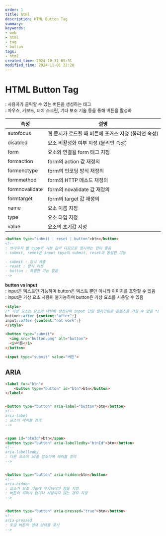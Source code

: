 ```yaml
---
order: 1
title: html
description: HTML Button Tag
summary:
keywords:
- web
- html
- tag
- button
tags:
- html
created_time: 2024-10-31 05:31
modified_time: 2024-11-01 22:28
---
```


# HTML Button Tag
: 사용자가 클릭할 수 있는 버튼을 생성하는 태그  
: 마우스, 키보드, 터치 스크린, 기타 보조 기술 등을 통해 버튼을 활성화  

속성 | 설명
---|---
autofocus    | 웹 문서가 로드될 때 버튼에 포커스 지정 (불리언 속성)
disabled     | 요소 비활성화 여부 지정 (불리언 속성)
form         | 요소와 연결될 form 태그 지정  
formaction   | form의 action 값 재정의
formenctype  | form의 인코딩 방식 재정의
formmethod   | form의 HTTP 메소드 재정의
formnovalidate | form의 novalidate 값 재정의
formtarget   | form의 target 값 재정의
name         | 요소 이름 지정  
type         | 요소 타입 지정  
value        | 요소의 초기값 지정   


```html
<button type="submit | reset | button">btn</button>
<!--
: 브라우저 별 type의 기본 값이 다르므로 명시하는 편이 좋음  
: submit, reset은 input tpye의 submit, reset과 동일한 기능

- submit : 양식 제출
- reset : 양식 리셋
- button : 특별한 기능 없음
-->
```


**button vs input**  
: input은 텍스트만 가능하며 button은 텍스트 뿐만 아니라 이미지를 포함할 수 있음  
: input은 가상 요소 사용이 불가능하며 button은 가상 요소를 사용할 수 있음  

```html
<style>
/* 가상 요소는 요소의 내부에 생성되며 input 단일 엘리먼트로 콘텐츠를 가질 수 없음 */
button::after {content:"after";}
input::after {content:"not work";}
</style>

<button type="submit">
  <img src="button.png" alt="button">
  <i>버튼</i>
</button>

<input type="submit" value="버튼">
```



## ARIA

```html
<label for="btn">
    <button type="button" id="btn">btn</button>
</label>


<button type="button" aria-label="button">btn</button>
<!-- 
aria-label 
: 요소의 레이블 정의
-->


<span id="btnId">btn</span>
<button type="button" aria-labelledby="btnId">btn</button>
<!-- 
aria-labelledby
: 다른 요소의 id를 참조하여 레이블 정의
-->


<button type="button" aria-hidden>btn</button>
<!-- 
aria-hidden
: 요소가 보조 기술에 무시되어야 함을 지정
: 버튼이 의미가 없거나 사용되지 않는 경우 지정
-->


<button type="button" aria-pressed="true">btn</button>
<!-- 
aria-pressed
: 토글 버튼의 현재 상태를 표시
-->
```